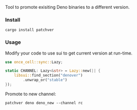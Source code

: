 Tool to promote exisiting Deno binaries to a different version.

### Install

```
cargo install patchver
```

### Usage

Modify your code to use sui to get current version at run-time.

```rust
use once_cell::sync::Lazy;

static CHANNEL: Lazy<&str> = Lazy::new(|| {
    libsui::find_section("denover")
        .unwrap_or("stable")
});
```

Promote to new channel:

```
patchver deno deno_new --channel rc
```
